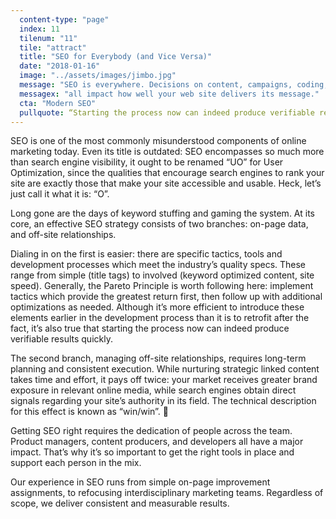 ```yaml
---
  content-type: "page"
  index: 11
  tilenum: "11"
  tile: "attract"
  title: "SEO for Everybody (and Vice Versa)"
  date: "2018-01-16"
  image: "../assets/images/jimbo.jpg"
  message: "SEO is everywhere. Decisions on content, campaigns, coding, and communications"
  messagex: "all impact how well your web site delivers its message."
  cta: "Modern SEO"
  pullquote: “Starting the process now can indeed produce verifiable results quickly.”
---
```


<div>

SEO is one of the most commonly misunderstood components of online marketing today. Even its title is outdated: SEO encompasses so much more than search engine visibility, it ought to be renamed “UO” for User Optimization, since the qualities that encourage search engines to rank your site are exactly those that make your site accessible and usable. Heck, let’s just call it what it is: “O”.

Long gone are the days of keyword stuffing and gaming the system. At its core, an effective SEO strategy consists of two branches: on-page data, and off-site relationships.

Dialing in on the first is easier: there are specific tactics, tools and development processes which meet the industry’s quality specs. These range from simple (title tags) to involved (keyword optimized content, site speed). Generally, the Pareto Principle is worth following here: implement tactics which provide the greatest return first, then follow up with additional optimizations as needed. Although it’s more efficient to introduce these elements earlier in the development process than it is to retrofit after the fact, it’s also true that starting the process now can indeed produce verifiable results quickly.

The second branch, managing off-site relationships, requires long-term planning and consistent execution. While nurturing strategic linked content takes time and effort, it pays off twice: your market receives greater brand exposure in relevant online media, while search engines obtain direct signals regarding your site’s authority in its field. The technical description for this effect is known as “win/win”. 🙂

Getting SEO right requires the dedication of people across the team. Product managers, content producers, and developers all have a major impact. That’s why it’s so important to get the right tools in place and support each person in the mix.

Our experience in SEO runs from simple on-page improvement assignments, to refocusing interdisciplinary marketing teams. Regardless of scope, we deliver consistent and measurable results.

</div>

